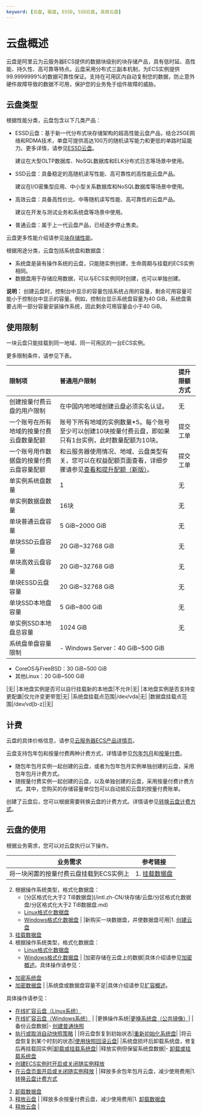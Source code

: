 ```yaml
---
keyword: [云盘, 磁盘, ESSD, SSD云盘, 高效云盘]
---
```


# 云盘概述

云盘是阿里云为云服务器ECS提供的数据块级别的块存储产品，具有低时延、高性能、持久性、高可靠等特点。云盘采用分布式三副本机制，为ECS实例提供99.9999999%的数据可靠性保证。支持在可用区内自动复制您的数据，防止意外硬件故障导致的数据不可用，保护您的业务免于组件故障的威胁。

## 云盘类型

根据性能分类，云盘包含以下几类产品：

-   ESSD云盘：基于新一代分布式块存储架构的超高性能云盘产品，结合25GE网络和RDMA技术，单盘可提供高达100万的随机读写能力和更低的单路时延能力。更多详情，请参见[ESSD云盘](/intl.zh-CN/块存储/块存储介绍/ESSD云盘.md)。

    建议在大型OLTP数据库、NoSQL数据库和ELK分布式日志等场景中使用。

-   SSD云盘：具备稳定的高随机读写性能、高可靠性的高性能云盘产品。

    建议在I/O密集型应用、中小型关系数据库和NoSQL数据库等场景中使用。

-   高效云盘：具备高性价比、中等随机读写性能、高可靠性的云盘产品。

    建议在开发与测试业务和系统盘等场景中使用。

-   普通云盘：属于上一代云盘产品，已经逐步停止售卖。

云盘更多性能介绍请参见[块存储性能](/intl.zh-CN/块存储/性能/块存储性能.md)。

根据用途分类，云盘包括系统盘和数据盘：

-   系统盘是装有操作系统的云盘，只能随实例创建，生命周期与挂载的ECS实例相同。
-   数据盘用于存储应用数据，可以与ECS实例同时创建，也可以单独创建。

**说明：** 创建云盘时，控制台中显示的容量包括系统占用的容量，剩余可用容量可能小于控制台中显示的容量。例如，控制台显示系统盘容量为40 GiB，系统盘需要占用一部分容量安装操作系统，因此剩余可用容量会小于40 GiB。

## 使用限制

一块云盘只能挂载到同一地域、同一可用区的一台ECS实例。

更多限制条件，请参见下表。

|限制项|普通用户限制|提升限额方式|
|:--|:-----|:-----|
|创建按量付费云盘的用户限制|在中国内地地域创建云盘必须实名认证。|无|
|一个账号在所有地域的按量付费云盘数量配额|账号下所有地域的实例数量\*5。每个账号至少可以创建10块按量付费云盘，即如果只有1台实例，此时数量配额为10块。|提交工单|
|一个账号用作数据盘的按量付费云盘容量配额|和云服务器使用情况、地域、云盘类型有关，您可以在权益配额页面查看，详细步骤请参见[查看和提升配额（新版）](/intl.zh-CN/标签与资源/资源/查看和提升配额（新版）.md)。|提交工单|
|单实例系统盘数量|1|无|
|单实例数据盘数量|16块|无|
|单块普通云盘容量|5 GiB~2000 GiB|无|
|单块SSD云盘容量|20 GiB~32768 GiB|无|
|单块高效云盘容量|20 GiB~32768 GiB|无|
|单块ESSD云盘容量|20 GiB~32768 GiB|无|
|单块SSD本地盘容量|5 GiB~800 GiB|无|
|单实例SSD本地盘总容量|1024 GiB|无|
|系统盘单盘容量限制|-   Windows Server：40 GiB~500 GiB
-   CoreOS与FreeBSD：30 GiB~500 GiB
-   其他Linux：20 GiB~500 GiB

|无|
|本地盘实例是否可以自行挂载新的本地盘|不允许|无|
|本地盘实例是否支持变更配置|仅允许变更带宽|无|
|系统盘挂载点范围|/dev/vda|无|
|数据盘挂载点范围|/dev/vd\[b-z\]|无|

## 计费

云盘的具体价格信息，请参见[云服务器ECS产品详情页](https://www.alibabacloud.com/product/ecs#pricing)。

云盘支持包年包和按量付费两种计费方式，详情请参见[包年包月](/intl.zh-CN/产品定价/包年包月.md)和[按量付费](/intl.zh-CN/产品定价/按量付费.md)。

-   随包年包月实例一起创建的云盘，或者为包年包月实例单独创建的云盘，采用包年包月计费方式。
-   随按量付费实例一起创建的云盘，以及单独创建的云盘，采用按量付费计费方式。其中，您购买的存储容量单位包可以自动抵扣云盘的按量付费账单。

创建了云盘后，您可以根据需要转换云盘的计费方式。详情请参见[转换云盘计费方式](/intl.zh-CN/块存储/云盘/转换云盘计费方式.md)。

## 云盘的使用

根据业务需求，您可以对云盘执行以下操作。

|业务需求|参考链接|
|----|----|
|将一块闲置的按量付费云盘挂载到ECS实例上|1.  [挂载数据盘](/intl.zh-CN/块存储/云盘/挂载数据盘.md)
2.  根据操作系统类型，格式化数据盘：
    -   [分区格式化大于2 TiB数据盘](/intl.zh-CN/块存储/云盘/分区格式化数据盘/分区格式化大于2 TiB数据盘.md)
    -   [Linux格式化数据盘](/intl.zh-CN/块存储/云盘/分区格式化数据盘/Linux格式化数据盘.md)
    -   [Windows格式化数据盘](/intl.zh-CN/块存储/云盘/分区格式化数据盘/Windows格式化数据盘.md) |
|新购买一块数据盘，并使数据盘可用|1.  [创建云盘](/intl.zh-CN/块存储/云盘/创建云盘/创建按量付费云盘.md)
2.  [挂载数据盘](/intl.zh-CN/块存储/云盘/挂载数据盘.md)
3.  根据操作系统类型，格式化数据盘：
    -   [Linux格式化数据盘](/intl.zh-CN/块存储/云盘/分区格式化数据盘/Linux格式化数据盘.md)
    -   [Windows格式化数据盘](/intl.zh-CN/块存储/云盘/分区格式化数据盘/Windows格式化数据盘.md) |
|加密存储在云盘上的数据|具体介绍请参见[加密概述](/intl.zh-CN/块存储/加密云盘/加密概述.md)。具体操作请参见：

-   [加密系统盘](/intl.zh-CN/块存储/加密云盘/加密系统盘.md)
-   [加密数据盘](/intl.zh-CN/块存储/加密云盘/加密数据盘.md) |
|系统盘或数据盘容量不足|具体介绍请参见[扩容概述](/intl.zh-CN/块存储/扩容云盘/扩容概述.md)。

具体操作请参见：

-   [在线扩容云盘（Linux系统）](/intl.zh-CN/块存储/扩容云盘/在线扩容云盘（Linux系统）.md)
-   [在线扩容云盘（Windows系统）](/intl.zh-CN/块存储/扩容云盘/在线扩容云盘（Windows系统）.md) |
|更换操作系统|[更换系统盘（公共镜像）](/intl.zh-CN/块存储/云盘/更换系统盘/更换系统盘（公共镜像）.md)|
|备份云盘数据|-   [创建普通快照](/intl.zh-CN/快照/使用快照/创建普通快照.md)
-   [执行或取消自动快照策略](/intl.zh-CN/快照/使用自动快照策略/执行或取消自动快照策略.md) |
|将云盘恢复到初始状态|[重新初始化系统盘](/intl.zh-CN/块存储/云盘/重新初始化云盘/重新初始化系统盘.md)|
|将云盘恢复到某个时刻的状态|[使用快照回滚云盘](/intl.zh-CN/块存储/云盘/回滚云盘.md)|
|系统盘损坏后卸载系统盘，修复后再挂载回实例|[卸载或挂载系统盘](/intl.zh-CN/块存储/云盘/卸载或挂载系统盘.md)|
|释放实例但保留系统盘数据|-   [卸载或挂载系统盘](/intl.zh-CN/块存储/云盘/卸载或挂载系统盘.md)
-   [创建ECS实例时开启或关闭随实例释放](/intl.zh-CN/块存储/云盘/释放云盘.mdsection_ufq_ii2_5h8)
-   [在云盘页面开启或关闭随实例释放](/intl.zh-CN/块存储/云盘/释放云盘.mdsection_wz5_ryw_8s5) |
|释放多余包年包月云盘，减少使用费用|1.  [转换云盘计费方式](/intl.zh-CN/块存储/云盘/转换云盘计费方式.md)
2.  [卸载数据盘](/intl.zh-CN/块存储/云盘/卸载数据盘.md)
3.  [释放云盘](/intl.zh-CN/块存储/云盘/释放云盘.md) |
|释放多余按量付费云盘，减少使用费用|1.  [卸载数据盘](/intl.zh-CN/块存储/云盘/卸载数据盘.md)
2.  [释放云盘](/intl.zh-CN/块存储/云盘/释放云盘.md) |

